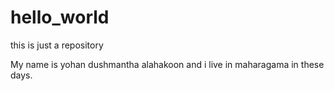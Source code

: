 # hello_world
this is just a repository

My name is yohan dushmantha alahakoon and i live in maharagama in these days.
